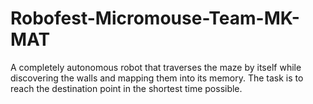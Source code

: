# Robofest-Micromouse-Team-MK-MAT

A completely autonomous robot that traverses the maze by itself while discovering the walls and mapping them into its memory. The task is to reach the destination point in the shortest time possible.

